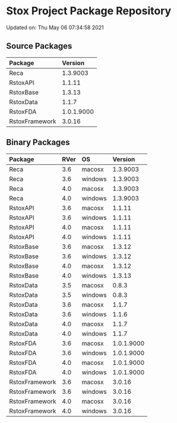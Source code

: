 # Stox Project Package Repository


Updated on: Thu May 06 07:34:58 2021
## Source Packages

|Package        |Version    |
|:--------------|:----------|
|Reca           |1.3.9003   |
|RstoxAPI       |1.1.11     |
|RstoxBase      |1.3.13     |
|RstoxData      |1.1.7      |
|RstoxFDA       |1.0.1.9000 |
|RstoxFramework |3.0.16     |

## Binary Packages

|Package        |RVer |OS      |Version    |
|:--------------|:----|:-------|:----------|
|Reca           |3.6  |macosx  |1.3.9003   |
|Reca           |3.6  |windows |1.3.9003   |
|Reca           |4.0  |macosx  |1.3.9003   |
|Reca           |4.0  |windows |1.3.9003   |
|RstoxAPI       |3.6  |macosx  |1.1.11     |
|RstoxAPI       |3.6  |windows |1.1.11     |
|RstoxAPI       |4.0  |macosx  |1.1.11     |
|RstoxAPI       |4.0  |windows |1.1.11     |
|RstoxBase      |3.6  |macosx  |1.3.12     |
|RstoxBase      |3.6  |windows |1.3.12     |
|RstoxBase      |4.0  |macosx  |1.3.12     |
|RstoxBase      |4.0  |windows |1.3.13     |
|RstoxData      |3.5  |macosx  |0.8.3      |
|RstoxData      |3.5  |windows |0.8.3      |
|RstoxData      |3.6  |macosx  |1.1.7      |
|RstoxData      |3.6  |windows |1.1.6      |
|RstoxData      |4.0  |macosx  |1.1.7      |
|RstoxData      |4.0  |windows |1.1.7      |
|RstoxFDA       |3.6  |macosx  |1.0.1.9000 |
|RstoxFDA       |3.6  |windows |1.0.1.9000 |
|RstoxFDA       |4.0  |macosx  |1.0.1.9000 |
|RstoxFDA       |4.0  |windows |1.0.1.9000 |
|RstoxFramework |3.6  |macosx  |3.0.16     |
|RstoxFramework |3.6  |windows |3.0.16     |
|RstoxFramework |4.0  |macosx  |3.0.16     |
|RstoxFramework |4.0  |windows |3.0.16     |
